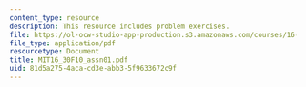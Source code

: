 ```yaml
---
content_type: resource
description: This resource includes problem exercises.
file: https://ol-ocw-studio-app-production.s3.amazonaws.com/courses/16-30-feedback-control-systems-fall-2010/81d5a2754acacd3eabb35f9633672c9f_MIT16_30F10_assn01.pdf
file_type: application/pdf
resourcetype: Document
title: MIT16_30F10_assn01.pdf
uid: 81d5a275-4aca-cd3e-abb3-5f9633672c9f
---
```

